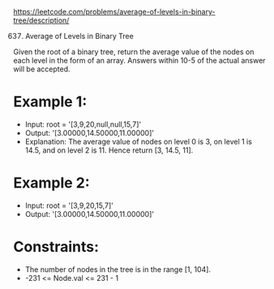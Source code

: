 https://leetcode.com/problems/average-of-levels-in-binary-tree/description/

637. Average of Levels in Binary Tree

Given the root of a binary tree, return the average value of the nodes
on each level in the form of an array. Answers within 10-5 of the actual
answer will be accepted.
 

# Example 1:
- Input: root = '[3,9,20,null,null,15,7]'
- Output: '[3.00000,14.50000,11.00000]'
- Explanation: The average value of nodes on level 0 is 3, on level 1 is 14.5, and on level 2 is 11. Hence return [3, 14.5, 11].


# Example 2:
- Input: root = '[3,9,20,15,7]'
- Output: '[3.00000,14.50000,11.00000]'
 

# Constraints:
- The number of nodes in the tree is in the range [1, 104].
- -231 <= Node.val <= 231 - 1

